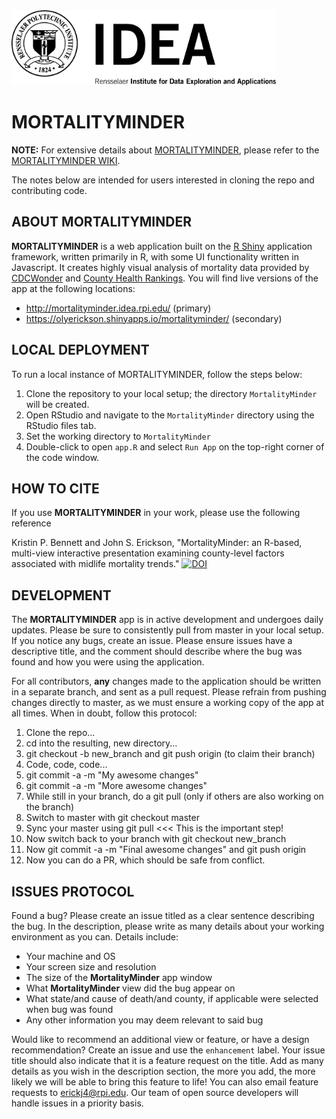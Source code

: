 <img src="www/IDEA_logo_500.png"  height="120"/>

# MORTALITYMINDER

**NOTE:** For extensive details about [MORTALITYMINDER](https://mortalityminder.idea.rpi.edu/), please refer to the [MORTALITYMINDER WIKI](https://github.com/TheRensselaerIDEA/MortalityMinder/wiki).

The notes below are intended for users interested in cloning the repo and contributing code. 

## ABOUT MORTALITYMINDER
**MORTALITYMINDER** is a web application built on the [R Shiny](https://shiny.rstudio.com/) application framework, written primarily in R, with some UI functionality written in Javascript. It creates highly visual analysis of mortality data provided by [CDCWonder](https://wonder.cdc.gov/) and [County Health Rankings](http://www.countyhealthrankings.org/). You will find live versions of the app at the following locations:
* http://mortalityminder.idea.rpi.edu/ (primary)
* https://olyerickson.shinyapps.io/mortalityminder/ (secondary)

## LOCAL DEPLOYMENT
To run a local instance of MORTALITYMINDER, follow the steps below:

1. Clone the repository to your local setup; the directory `MortalityMinder` will be created.
2. Open RStudio and navigate to the `MortalityMinder` directory using the RStudio files tab.
3. Set the working directory to `MortalityMinder`
4. Double-click to open `app.R` and select `Run App` on the top-right corner of the code window.

## HOW TO CITE
If you use **MORTALITYMINDER** in your work, please use the following reference

Kristin P. Bennett and John S. Erickson, "MortalityMinder: an R-based, multi-view interactive presentation examining county-level factors associated with midlife mortality trends." [![DOI](https://zenodo.org/badge/197430685.svg)](https://zenodo.org/badge/latestdoi/197430685)

## DEVELOPMENT
The **MORTALITYMINDER** app is in active development and undergoes daily updates. Please be sure to consistently pull from master in your local setup. If you notice any bugs, create an issue. Please ensure issues have a descriptive title, and the comment should describe where the bug was found and how you were using the application. 

For all contributors, **any** changes made to the application should be written in a separate branch, and sent as a pull request. Please refrain from pushing changes directly to master, as we must ensure a working copy of the app at all times. When in doubt, follow this protocol:

1. Clone the repo...
2. cd into the resulting, new directory...
3. git checkout -b new_branch and git push origin (to claim their branch)
4. Code, code, code...
5. git commit -a -m "My awesome changes"
6. git commit -a -m "More awesome changes"
7. While still in your branch, do a git pull (only if others are also working on the branch)
8. Switch to master with git checkout master
9. Sync your master using git pull  <<< This is the important step!
10. Now switch back to your branch with git checkout new_branch
11. Now git commit -a -m "Final awesome changes" and git push origin
12. Now you can do a PR, which should be safe from conflict.

## ISSUES PROTOCOL
Found a bug? Please create an issue titled as a clear sentence describing the bug. In the description, please write as many details about your working environment as you can. Details include:
* Your machine and OS
* Your screen size and resolution
* The size of the **MortalityMinder** app window
* What **MortalityMinder** view did the bug appear on
* What state/and cause of death/and county, if applicable were selected when bug was found
* Any other information you may deem relevant to said bug

Would like to recommend an additional view or feature, or have a design recommendation? Create an issue and use the `enhancement` label. Your issue title should also indicate that it is a feature request on the title. Add as many details as you wish in the description section, the more you add, the more likely we will be able to bring this feature to life! You can also email feature requests to [erickj4@rpi.edu](mailto:erickj4@rpi.edu). Our team of open source developers will handle issues in a priority basis.
